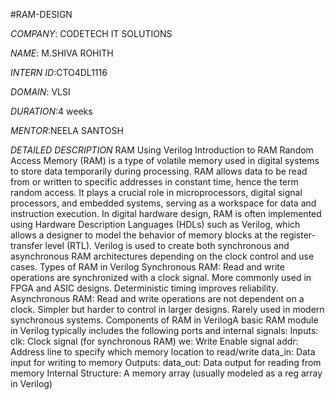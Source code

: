 #RAM-DESIGN

*COMPANY*: CODETECH IT SOLUTIONS

*NAME*: M.SHIVA ROHITH

*INTERN ID*:CTO4DL1116

*DOMAIN*: VLSI

*DURATION*:4 weeks

*MENTOR*:NEELA SANTOSH

*DETAILED DESCRIPTION*
RAM Using Verilog
Introduction to RAM
Random Access Memory (RAM) is a type of volatile memory used in digital systems to store data temporarily during processing. RAM allows data to be read from or written to specific addresses in constant time, hence the term random access. It plays a crucial role in microprocessors, digital signal processors, and embedded systems, serving as a workspace for data and instruction execution.
In digital hardware design, RAM is often implemented using Hardware Description Languages (HDLs) such as Verilog, which allows a designer to model the behavior of memory blocks at the register-transfer level (RTL). Verilog is used to create both synchronous and asynchronous RAM architectures depending on the clock control and use cases.
Types of RAM in Verilog
Synchronous RAM:
Read and write operations are synchronized with a clock signal.
More commonly used in FPGA and ASIC designs.
Deterministic timing improves reliability.
Asynchronous RAM:
Read and write operations are not dependent on a clock.
Simpler but harder to control in larger designs.
Rarely used in modern synchronous systems.
Components of RAM in VerilogA basic RAM module in Verilog typically includes the following ports and internal signals:
Inputs:
clk: Clock signal (for synchronous RAM)
we: Write Enable signal
addr: Address line to specify which memory location to read/write
data_in: Data input for writing to memory
Outputs:
data_out: Data output for reading from memory
Internal Structure:
A memory array (usually modeled as a reg array in Verilog)

